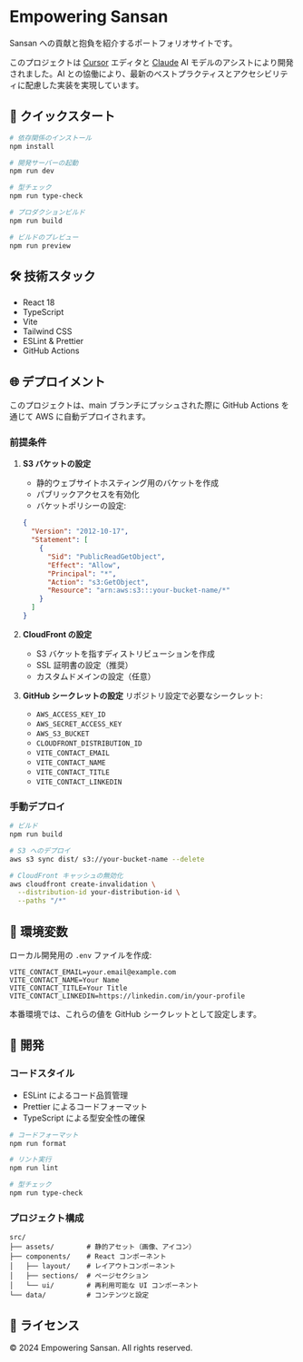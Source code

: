 # Empowering Sansan

Sansan への貢献と抱負を紹介するポートフォリオサイトです。

このプロジェクトは [Cursor](https://cursor.sh/) エディタと [Claude](https://www.anthropic.com/claude) AI モデルのアシストにより開発されました。AI との協働により、最新のベストプラクティスとアクセシビリティに配慮した実装を実現しています。

## 🚀 クイックスタート

```bash
# 依存関係のインストール
npm install

# 開発サーバーの起動
npm run dev

# 型チェック
npm run type-check

# プロダクションビルド
npm run build

# ビルドのプレビュー
npm run preview
```

## 🛠 技術スタック

- React 18
- TypeScript
- Vite
- Tailwind CSS
- ESLint & Prettier
- GitHub Actions

## 🌐 デプロイメント

このプロジェクトは、main ブランチにプッシュされた際に GitHub Actions を通じて AWS に自動デプロイされます。

### 前提条件

1. **S3 バケットの設定**

   - 静的ウェブサイトホスティング用のバケットを作成
   - パブリックアクセスを有効化
   - バケットポリシーの設定:

   ```json
   {
     "Version": "2012-10-17",
     "Statement": [
       {
         "Sid": "PublicReadGetObject",
         "Effect": "Allow",
         "Principal": "*",
         "Action": "s3:GetObject",
         "Resource": "arn:aws:s3:::your-bucket-name/*"
       }
     ]
   }
   ```

2. **CloudFront の設定**

   - S3 バケットを指すディストリビューションを作成
   - SSL 証明書の設定（推奨）
   - カスタムドメインの設定（任意）

3. **GitHub シークレットの設定**
   リポジトリ設定で必要なシークレット:
   - `AWS_ACCESS_KEY_ID`
   - `AWS_SECRET_ACCESS_KEY`
   - `AWS_S3_BUCKET`
   - `CLOUDFRONT_DISTRIBUTION_ID`
   - `VITE_CONTACT_EMAIL`
   - `VITE_CONTACT_NAME`
   - `VITE_CONTACT_TITLE`
   - `VITE_CONTACT_LINKEDIN`

### 手動デプロイ

```bash
# ビルド
npm run build

# S3 へのデプロイ
aws s3 sync dist/ s3://your-bucket-name --delete

# CloudFront キャッシュの無効化
aws cloudfront create-invalidation \
  --distribution-id your-distribution-id \
  --paths "/*"
```

## 🔧 環境変数

ローカル開発用の `.env` ファイルを作成:

```env
VITE_CONTACT_EMAIL=your.email@example.com
VITE_CONTACT_NAME=Your Name
VITE_CONTACT_TITLE=Your Title
VITE_CONTACT_LINKEDIN=https://linkedin.com/in/your-profile
```

本番環境では、これらの値を GitHub シークレットとして設定します。

## 📝 開発

### コードスタイル

- ESLint によるコード品質管理
- Prettier によるコードフォーマット
- TypeScript による型安全性の確保

```bash
# コードフォーマット
npm run format

# リント実行
npm run lint

# 型チェック
npm run type-check
```

### プロジェクト構成

```
src/
├── assets/        # 静的アセット（画像、アイコン）
├── components/    # React コンポーネント
│   ├── layout/    # レイアウトコンポーネント
│   ├── sections/  # ページセクション
│   └── ui/        # 再利用可能な UI コンポーネント
└── data/          # コンテンツと設定
```

## 📄 ライセンス

© 2024 Empowering Sansan. All rights reserved.
